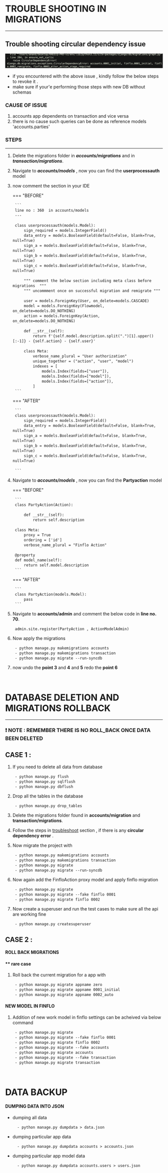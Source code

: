 # **TROUBLE SHOOTING IN MIGRATIONS** 
---
## Trouble shooting circular dependency issue 

![Screenshot](/extras/circular_error.png)

-  if you encountered with the above issue , kindly follow the below steps to revoke it .
- make sure if your'e performing those steps with new DB without schemas

### CAUSE OF ISSUE 

1. accounts app dependents on transaction and vice versa 
2. there is no cause such queries can be done as reference models 'accounts.parties'


### STEPS 
---
1. Delete the migrations folder in ***accounts/migrations*** and in ***transaction/migrations***.
2. Navigate to ***accounts/models*** , now you can find the **userprocessauth** model 
3. now comment the section in your IDE 

    === "BEFORE"

        ``` 
        line no : 360  in accounts/models
        ---

        class userprocessauth(models.Model):
            sign_required = models.IntegerField()
            data_entry = models.BooleanField(default=False, blank=True, null=True)
            sign_a = models.BooleanField(default=False, blank=True, null=True)
            sign_b = models.BooleanField(default=False, blank=True, null=True)
            sign_c = models.BooleanField(default=False, blank=True, null=True)

            """ comment the below section including meta class before migrations  """
            """ uncommment once on successful migration and remigrate """

            user = models.ForeignKey(User, on_delete=models.CASCADE)
            model = models.ForeignKey(Flowmodel, on_delete=models.DO_NOTHING)
            action = models.ForeignKey(Action, on_delete=models.DO_NOTHING)

            def __str__(self):
                return f'{self.model.description.split(".")[1].upper()[:-1]} - {self.action} - {self.user}'

            class Meta:
                verbose_name_plural = "User authorization"
                unique_together = ("action", "user", "model")
                indexes = [
                    models.Index(fields=["user"]),
                    models.Index(fields=["model"]),
                    models.Index(fields=["action"]),
                ]
        ```

    === "AFTER"

        ``` 
        class userprocessauth(models.Model):
            sign_required = models.IntegerField()
            data_entry = models.BooleanField(default=False, blank=True, null=True)
            sign_a = models.BooleanField(default=False, blank=True, null=True)
            sign_b = models.BooleanField(default=False, blank=True, null=True)
            sign_c = models.BooleanField(default=False, blank=True, null=True)

        ```


4. Navigate to ***accounts/models*** , now you can find the **Partyaction** model 


    === "BEFORE"

        ``` 
        class PartyAction(Action):

            def __str__(self):
                return self.description

        class Meta:
            proxy = True
            ordering = ['id']
            verbose_name_plural = "Finflo Action"

        @property
        def model_name(self):
            return self.model.description
        ```

    === "AFTER"

        ``` 
        class PartyAction(models.Model): 
            pass
        ```



5. Navigate to **accounts/admin** and comment the below code in **line no. 70**.

        admin.site.register(PartyAction , ActionModelAdmin)
    
6. Now apply the migrations

    
        - python manage.py makemigrations accounts
        - python manage.py makemigrations transaction
        - python manage.py migrate --run-syncdb
    

7. now undo the **point 3** and **4** and **5** redo the **point 6**


<br>

# **DATABASE DELETION AND MIGRATIONS ROLLBACK**

---
### ❗️ NOTE : **REMEMBER THERE IS NO ROLL_BACK ONCE DATA BEEN DELETED**


## CASE 1 :

1. If you need to delete all data from database 

        - python manage.py flush 
        - python manage.py sqlflush 
        - python manage.py dbflush



2. Drop all the tables in the database

        - python manage.py drop_tables


3. Delete the migrations folder found in   **accounts/migration** and **transaction/migrations**.


4. Follow the steps in [troubleshoot](#trouble-shooting-in-migrations) section , if there is any **circular dependency error** .

5. Now migrate the project with 

    
        - python manage.py makemigrations accounts
        - python manage.py makemigrations transaction
        - python manage.py migrate 
        - python manage.py migrate --run-syncdb
    


6. Now again add the FinfloAction proxy model and apply finflo migration


        - python manage.py migrate 
        - python manage.py migrate --fake finflo 0001
        - python manage.py migrate finflo 0002



7. Now create a superuser and run the test cases to make sure all the api are working fine

        - python manage.py createsuperuser
      



## CASE 2 : 

#### ROLL BACK MIGRATIONS 

#### ** rare case
1. Roll back the current migration for a app with 

        - python manage.py migrate appname zero 
        - python manage.py migrate appname 0001_initial
        - python manage.py migrate appname 0002_auto
    



#### NEW MODEL IN FINFLO 

1. Addition of new work model in finflo settings can be acheived via below command 

    
        - python manage.py migrate 
        - python manage.py migrate --fake finflo 0001
        - python manage.py migrate finflo 0002
        - python manage.py migrate --fake accounts
        - python manage.py migrate accounts
        - python manage.py migrate --fake transaction 
        - python manage.py migrate transaction 
    



<br>

# **DATA BACKUP**


#### DUMPING DATA INTO JSON

- dumping all data

        - python manage.py dumpdata > data.json

    
- dumping particular app data

        - python manage.py dumpdata accounts > accounts.json


- dumping particular app model data

        - python manage.py dumpdata accounts.users > users.json